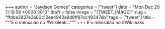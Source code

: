 
+++
author = "Jaydson Gomes"
categories = ["tweet"]
date = "Mon Dec 20 11:19:58 +0000 2010"
draft = false
image = "{TWEET_IMAGE}"
slug = "ffdba3837e3a80c12ea4943a9d6ff97cc49347eb"
tags = ["tweet"]
title = """E o mensalão no #Wikileak..."""
+++
E o mensalão no #Wikileaks

